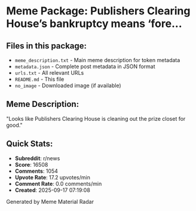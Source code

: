 # Meme Package: Publishers Clearing House’s bankruptcy means ‘fore...

## Files in this package:
- `meme_description.txt` - Main meme description for token metadata
- `metadata.json` - Complete post metadata in JSON format
- `urls.txt` - All relevant URLs
- `README.md` - This file
- `no_image` - Downloaded image (if available)

## Meme Description:
"Looks like Publishers Clearing House is cleaning out the prize closet for good."

## Quick Stats:
- **Subreddit**: r/news
- **Score**: 16508
- **Comments**: 1054
- **Upvote Rate**: 17.2 upvotes/min
- **Comment Rate**: 0.0 comments/min
- **Created**: 2025-09-17 07:19:08

Generated by Meme Material Radar
